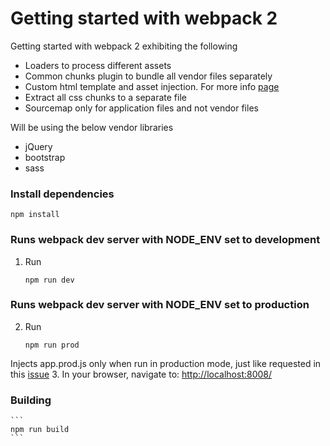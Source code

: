 # Getting started with webpack 2

Getting started with webpack 2 exhibiting the following
 * Loaders to process different assets
 * Common chunks plugin to bundle all vendor files separately
 * Custom html template and asset injection. For more info [page](https://github.com/petehunt/webpack-howto/issues/46)
 * Extract all css chunks to a separate file
 * Sourcemap only for application files and not vendor files

Will be using the below vendor libraries

* jQuery
* bootstrap
* sass

### Install dependencies

```
npm install
```

### Runs webpack dev server with NODE_ENV set to development

1. Run

	```
	npm run dev
	```
	
### Runs webpack dev server with NODE_ENV set to production
    
2. Run

    ```
    npm run prod
    ```
Injects app.prod.js only when run in production mode, just like requested in this [issue]((https://github.com/petehunt/webpack-howto/issues/46))
3. In your browser, navigate to: [http://localhost:8008/](http://localhost:8008/)

### Building

    ```
	npm run build
	```
